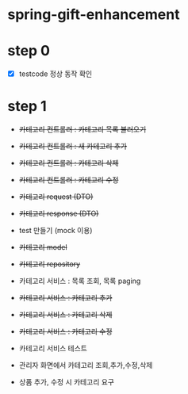# spring-gift-enhancement

# step 0

- [X] testcode 정상 동작 확인

# step 1

- ~~카테고리 컨트롤러 : 카테고리 목록 불러오기~~
- ~~카테고리 컨트롤러 : 새 카테고리 추가~~
- ~~카테고리 컨트롤러 : 카테고리 삭제~~
- ~~카테고리 컨트롤러 : 카테고리 수정~~
- ~~카테고리 request (DTO)~~
- ~~카테고리 response (DTO)~~

- test 만들기 (mock 이용)

- ~~카테고리 model~~
- ~~카테고리 repository~~

- 카테고리 서비스 : 목록 조회, 목록 paging
- ~~카테고리 서비스 : 카테고리 추가~~
- ~~카테고리 서비스 : 카테고리 삭제~~
- ~~카테고리 서비스 : 카테고리 수정~~

- 카테고리 서비스 테스트

- 관리자 화면에서 카테고리 조회,추가,수정,삭제

- 상품 추가, 수정 시 카테고리 요구

